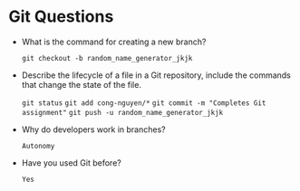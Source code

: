 # Git Questions

- What is the command for creating a new branch?

  `git checkout -b random_name_generator_jkjk`

- Describe the lifecycle of a file in a Git repository, include the commands that change the state of the file.

  `git status`
  `git add cong-nguyen/*`
  `git commit -m "Completes Git assignment"`
  `git push -u random_name_generator_jkjk`

- Why do developers work in branches?

  `Autonomy`

- Have you used Git before?

  `Yes`